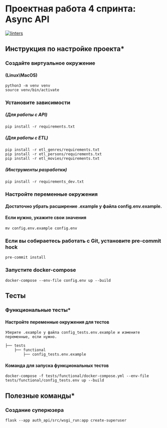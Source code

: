 # Проектная работа 4 спринта: Async API

[![linters](https://github.com/AlexanderPRM/Async_API/actions/workflows/linters.yml/badge.svg)](https://github.com/AlexanderPRM/Async_API/actions/workflows/linters.yml)

## Инструкция по настройке проекта*

### Создайте виртуальное окружение

#### (Linux\MacOS)

    python3 -m venv venv
    source venv/bin/activate

### Установите зависимости

##### (Для работы с API)

    pip install -r requirements.txt

##### (Для работы с ETL)

    pip install -r etl_genres/requirements.txt
    pip install -r etl_persons/requirements.txt
    pip install -r etl_movies/requirements.txt

##### (Инструменты разработки)

    pip install -r requirements_dev.txt

### Настройте переменные окружения

#### Достаточно убрать расширение .example у файла config.env.example.

#### Если нужно, укажите свои значения

    mv config.env.example config.env

### Если вы собираетесь работать с Git, установите pre-commit hock

    pre-commit install

### Запустите docker-compose

    docker-compose --env-file config.env up --build

## Тесты

### Функциональные тесты*

#### Настройте переменные окружения для тестов

    Уберите .example у файла config_tests.env.example и измените переменные, если нужно.

    ├── tests
        ├── functional
            ├── config_tests.env.example

#### Команда для запуска функциональных тестов

    docker-compose -f tests/functional/docker-compose.yml --env-file tests/functional/config_tests.env up --build

## Полезные команды*

### Создание суперюзера

    flask --app auth_api/src/wsgi_run:app create-superuser
